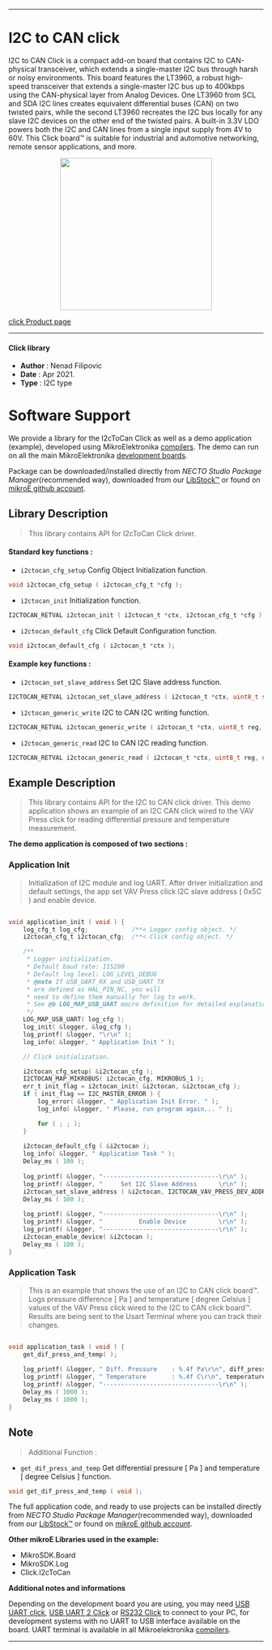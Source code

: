 
---
# I2C to CAN click

I2C to CAN Click is a compact add-on board that contains I2C to CAN-physical transceiver, which extends a single-master I2C bus through harsh or noisy environments. This board features the LT3960, a robust high-speed transceiver that extends a single-master I2C bus up to 400kbps using the CAN-physical layer from Analog Devices. One LT3960 from SCL and SDA I2C lines creates equivalent differential buses (CAN) on two twisted pairs, while the second LT3960 recreates the I2C bus locally for any slave I2C devices on the other end of the twisted pairs. A built-in 3.3V LDO powers both the I2C and CAN lines from a single input supply from 4V to 60V. This Click board™ is suitable for industrial and automotive networking, remote sensor applications, and more.

<p align="center">
  <img src="https://download.mikroe.com/images/click_for_ide/i2ctocan_click.png" height=300px>
</p>

[click Product page](https://www.mikroe.com/i2c-to-can-click)

---


#### Click library

- **Author**        : Nenad Filipovic
- **Date**          : Apr 2021.
- **Type**          : I2C type


# Software Support

We provide a library for the I2cToCan Click
as well as a demo application (example), developed using MikroElektronika
[compilers](https://www.mikroe.com/necto-studio).
The demo can run on all the main MikroElektronika [development boards](https://www.mikroe.com/development-boards).

Package can be downloaded/installed directly from *NECTO Studio Package Manager*(recommended way), downloaded from our [LibStock&trade;](https://libstock.mikroe.com) or found on [mikroE github account](https://github.com/MikroElektronika/mikrosdk_click_v2/tree/master/clicks).

## Library Description

> This library contains API for I2cToCan Click driver.

#### Standard key functions :

- `i2ctocan_cfg_setup` Config Object Initialization function.
```c
void i2ctocan_cfg_setup ( i2ctocan_cfg_t *cfg );
```

- `i2ctocan_init` Initialization function.
```c
I2CTOCAN_RETVAL i2ctocan_init ( i2ctocan_t *ctx, i2ctocan_cfg_t *cfg );
```

- `i2ctocan_default_cfg` Click Default Configuration function.
```c
void i2ctocan_default_cfg ( i2ctocan_t *ctx );
```

#### Example key functions :

- `i2ctocan_set_slave_address` Set I2C Slave address function.
```c
I2CTOCAN_RETVAL i2ctocan_set_slave_address ( i2ctocan_t *ctx, uint8_t slave_addr );
```

- `i2ctocan_generic_write` I2C to CAN I2C writing function.
```c
I2CTOCAN_RETVAL i2ctocan_generic_write ( i2ctocan_t *ctx, uint8_t reg, uint8_t *tx_buf, uint8_t tx_len );
```

- `i2ctocan_generic_read` I2C to CAN I2C reading function.
```c
I2CTOCAN_RETVAL i2ctocan_generic_read ( i2ctocan_t *ctx, uint8_t reg, uint8_t *rx_buf, uint8_t rx_len );
```

## Example Description

> This library contains API for the I2C to CAN click driver.
> This demo application shows an example of an I2C CAN click 
> wired to the VAV Press click for reading 
> differential pressure and temperature measurement.

**The demo application is composed of two sections :**

### Application Init

> Initialization of I2C module and log UART.
> After driver initialization and default settings, 
> the app set VAV Press click I2C slave address ( 0x5C ) 
> and enable device.

```c

void application_init ( void ) {
    log_cfg_t log_cfg;            /**< Logger config object. */
    i2ctocan_cfg_t i2ctocan_cfg;  /**< Click config object. */

    /** 
     * Logger initialization.
     * Default baud rate: 115200
     * Default log level: LOG_LEVEL_DEBUG
     * @note If USB_UART_RX and USB_UART_TX 
     * are defined as HAL_PIN_NC, you will 
     * need to define them manually for log to work. 
     * See @b LOG_MAP_USB_UART macro definition for detailed explanation.
     */
    LOG_MAP_USB_UART( log_cfg );
    log_init( &logger, &log_cfg );
    log_printf( &logger, "\r\n" );
    log_info( &logger, " Application Init " );

    // Click initialization.

    i2ctocan_cfg_setup( &i2ctocan_cfg );
    I2CTOCAN_MAP_MIKROBUS( i2ctocan_cfg, MIKROBUS_1 );
    err_t init_flag = i2ctocan_init( &i2ctocan, &i2ctocan_cfg );
    if ( init_flag == I2C_MASTER_ERROR ) {
        log_error( &logger, " Application Init Error. " );
        log_info( &logger, " Please, run program again... " );

        for ( ; ; );
    }
    
    i2ctocan_default_cfg ( &i2ctocan );
    log_info( &logger, " Application Task " );
    Delay_ms ( 100 );
    
    log_printf( &logger, "--------------------------------\r\n" );
    log_printf( &logger, "     Set I2C Slave Address      \r\n" );
    i2ctocan_set_slave_address ( &i2ctocan, I2CTOCAN_VAV_PRESS_DEV_ADDR );
    Delay_ms ( 100 );
    
    log_printf( &logger, "--------------------------------\r\n" );
    log_printf( &logger, "          Enable Device         \r\n" );
    log_printf( &logger, "--------------------------------\r\n" );
    i2ctocan_enable_device( &i2ctocan );
    Delay_ms ( 100 );
}

```

### Application Task

> This is an example that shows the use of an I2C to CAN click board™.
> Logs pressure difference [ Pa ] and temperature [ degree Celsius ] values 
> of the VAV Press click wired to the I2C to CAN click board™.  
> Results are being sent to the Usart Terminal where you can track their changes.

```c

void application_task ( void ) {
    get_dif_press_and_temp( );
    
    log_printf( &logger, " Diff. Pressure    : %.4f Pa\r\n", diff_press );
    log_printf( &logger, " Temperature       : %.4f C\r\n", temperature );
    log_printf( &logger, "--------------------------------\r\n" );
    Delay_ms ( 1000 );
    Delay_ms ( 1000 );
}

```

## Note

> Additional Function :

- `get_dif_press_and_temp` Get differential pressure [ Pa ] and temperature [ degree Celsius ] function. 
```c
void get_dif_press_and_temp ( void );
```

The full application code, and ready to use projects can be installed directly from *NECTO Studio Package Manager*(recommended way), downloaded from our [LibStock&trade;](https://libstock.mikroe.com) or found on [mikroE github account](https://github.com/MikroElektronika/mikrosdk_click_v2/tree/master/clicks).

**Other mikroE Libraries used in the example:**

- MikroSDK.Board
- MikroSDK.Log
- Click.I2cToCan

**Additional notes and informations**

Depending on the development board you are using, you may need
[USB UART click](https://www.mikroe.com/usb-uart-click),
[USB UART 2 Click](https://www.mikroe.com/usb-uart-2-click) or
[RS232 Click](https://www.mikroe.com/rs232-click) to connect to your PC, for
development systems with no UART to USB interface available on the board. UART
terminal is available in all Mikroelektronika
[compilers](https://shop.mikroe.com/compilers).

---
